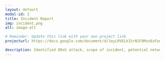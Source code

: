 ```yaml
---
layout: default
modal-id: 2
title: Incident Report
img: incident.png
alt: image-alt

# Reminder: Update this link with your own project link
projecturl: https://docs.google.com/document/d/1eyL0VELkISrN1F9Mzo8zFumX2YQCTolJOzYEwRdq2yI/edit?usp=sharing

description: Identified DDoS attack, scope of incident, potential network vulnerabilities and protection measures, and properly documented analysis and recovery plans in order to restore normal operations and maintain alignment with NIST CSF best practices.
---
```

